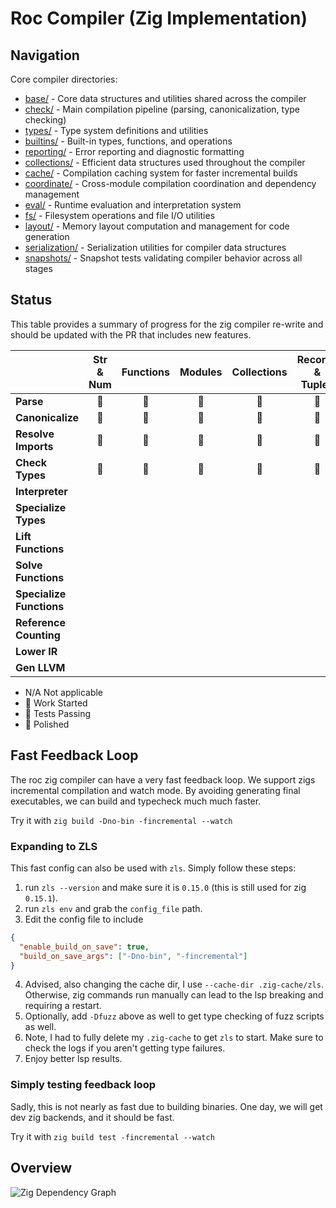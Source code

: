# Roc Compiler (Zig Implementation)

## Navigation

Core compiler directories:

- [base/](./base/) - Core data structures and utilities shared across the compiler
- [check/](./check/) - Main compilation pipeline (parsing, canonicalization, type checking)
- [types/](./types/) - Type system definitions and utilities
- [builtins/](./builtins/) - Built-in types, functions, and operations
- [reporting/](./reporting/) - Error reporting and diagnostic formatting
- [collections/](./collections/) - Efficient data structures used throughout the compiler
- [cache/](./cache/) - Compilation caching system for faster incremental builds
- [coordinate/](./coordinate/) - Cross-module compilation coordination and dependency management
- [eval/](./eval/) - Runtime evaluation and interpretation system
- [fs/](./fs/) - Filesystem operations and file I/O utilities
- [layout/](./layout/) - Memory layout computation and management for code generation
- [serialization/](./serialization/) - Serialization utilities for compiler data structures
- [snapshots/](./snapshots/) - Snapshot tests validating compiler behavior across all stages

## Status

This table provides a summary of progress for the zig compiler re-write and should be updated with the PR that includes new features.

|                          | Str & Num | Functions  | Modules | Collections | Records &  Tuples | Recursive  Types | Static  Dispatch |
|--------------------------|:-----------:|:----------:|:-------:|:-----------:|:-----------------:|:----------------:|:----------------:|
| **Parse**                | 🔋          | 🔋         | 🪫      | 🪫          |  🔋               |  🪫              |  🚧              |
| **Canonicalize**         | 🪫          | 🪫         | 🪫      | 🪫          |  🪫               |  🪫              |  🚧              |
| **Resolve Imports**      | 🚧          | 🚧         | 🪫      | 🚧          |  🚧               |  🚧              |  🚧              |
| **Check Types**          | 🪫          | 🚧         | 🚧      | 🚧          |  🚧               |  🚧              |                  |
| **Interpreter**          |             |            |         |             |                   |                  |                  |
| **Specialize Types**     |             |            |         |             |                   |                  |                  |
| **Lift Functions**       |             |            |         |             |                   |                  |                  |
| **Solve Functions**      |             |            |         |             |                   |                  |                  |
| **Specialize Functions** |             |            |         |             |                   |                  |                  |
| **Reference Counting**   |             |            |         |             |                   |                  |                  |
| **Lower IR**             |             |            |         |             |                   |                  |                  |
| **Gen LLVM**             |             |            |         |             |                   |                  |                  |

- N/A   Not applicable
- 🚧    Work Started
- 🪫    Tests Passing
- 🔋    Polished

## Fast Feedback Loop

The roc zig compiler can have a very fast feedback loop. We support zigs incremental compilation and watch mode.
By avoiding generating final executables, we can build and typecheck much much faster.

Try it with `zig build -Dno-bin -fincremental --watch`

### Expanding to ZLS

This fast config can also be used with `zls`. Simply follow these steps:
1. run `zls --version` and make sure it is `0.15.0` (this is still used for zig `0.15.1`).
2. run `zls env` and grab the `config_file` path.
3. Edit the config file to include
```json
{
  "enable_build_on_save": true,
  "build_on_save_args": ["-Dno-bin", "-fincremental"]
}
```
4. Advised, also changing the cache dir, I use `--cache-dir .zig-cache/zls`.
Otherwise, zig commands run manually can lead to the lsp breaking and requiring a restart.
5. Optionally, add `-Dfuzz` above as well to get type checking of fuzz scripts as well.
6. Note, I had to fully delete my `.zig-cache` to get `zls` to start.
Make sure to check the logs if you aren't getting type failures.
7. Enjoy better lsp results.

### Simply testing feedback loop

Sadly, this is not nearly as fast due to building binaries.
One day, we will get dev zig backends, and it should be fast.

Try it with `zig build test -fincremental --watch`

## Overview

![Zig Dependency Graph](https://anton-4.github.io/roc-compiler-vis/zig_dependency_graph.webp)
